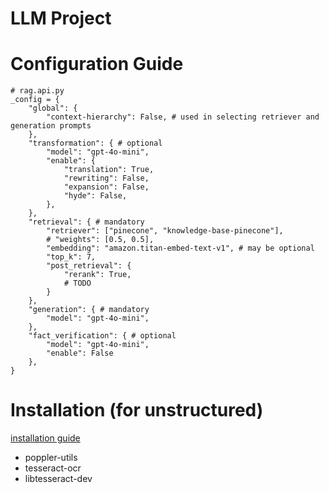 # LLM Project

# Configuration Guide

```
# rag.api.py
_config = {
    "global": {
        "context-hierarchy": False, # used in selecting retriever and generation prompts
    },
    "transformation": { # optional
        "model": "gpt-4o-mini",
        "enable": {
            "translation": True,
            "rewriting": False,
            "expansion": False,
            "hyde": False,
        },
    },
    "retrieval": { # mandatory
        "retriever": ["pinecone", "knowledge-base-pinecone"],
        # "weights": [0.5, 0.5],
        "embedding": "amazon.titan-embed-text-v1", # may be optional
        "top_k": 7,
        "post_retrieval": {
            "rerank": True,
            # TODO
        }
    },
    "generation": { # mandatory
        "model": "gpt-4o-mini",
    },
    "fact_verification": { # optional
        "model": "gpt-4o-mini",
        "enable": False
    },
}
```

# Installation (for unstructured)
[installation guide](https://python.langchain.com/v0.2/docs/integrations/providers/unstructured/)

- poppler-utils
- tesseract-ocr
- libtesseract-dev


